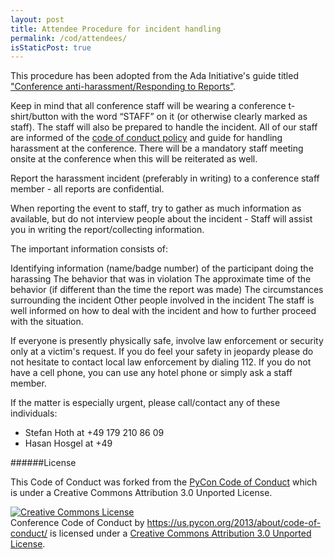 ```yaml
---
layout: post
title: Attendee Procedure for incident handling
permalink: /cod/attendees/
isStaticPost: true
---
```


This procedure has been adopted from the Ada Initiative's guide titled ["Conference anti-harassment/Responding to Reports”](http://geekfeminism.wikia.com/wiki/Conference_anti-harassment/Responding_to_reports).

Keep in mind that all conference staff will be wearing a conference t-shirt/button with the word “STAFF” on it (or otherwise clearly marked as staff). The staff will also be prepared to handle the incident. All of our staff are informed of the [code of conduct policy](../) and guide for handling harassment at the conference. There will be a mandatory staff meeting onsite at the conference when this will be reiterated as well.

Report the harassment incident (preferably in writing) to a conference staff member - all reports are confidential.

When reporting the event to staff, try to gather as much information as available, but do not interview people about the incident - Staff will assist you in writing the report/collecting information.

The important information consists of:

Identifying information (name/badge number) of the participant doing the harassing
The behavior that was in violation
The approximate time of the behavior (if different than the time the report was made)
The circumstances surrounding the incident
Other people involved in the incident
The staff is well informed on how to deal with the incident and how to further proceed with the situation.

If everyone is presently physically safe, involve law enforcement or security only at a victim's request. If you do feel your safety in jeopardy please do not hesitate to contact local law enforcement by dialing 112. If you do not have a cell phone, you can use any hotel phone or simply ask a staff member.

If the matter is especially urgent, please call/contact any of these individuals:

- Stefan Hoth  at +49 179 210 86 09
- Hasan Hosgel at +49 

######License

This Code of Conduct was forked from the [PyCon Code of Conduct](https://github.com/python/pycon-code-of-conduct) which is under a Creative Commons Attribution 3.0 Unported License.

<a rel="license" href="http://creativecommons.org/licenses/by/3.0/"><img alt="Creative Commons License" style="border-width:0" src="http://i.creativecommons.org/l/by/3.0/88x31.png" /></a><br /><span xmlns:dct="http://purl.org/dc/terms/" href="http://purl.org/dc/dcmitype/Text" property="dct:title" rel="dct:type">Conference Code of Conduct</span> by <a xmlns:cc="http://creativecommons.org/ns#" href="https://us.pycon.org/2013/about/code-of-conduct/" property="cc:attributionName" rel="cc:attributionURL">https://us.pycon.org/2013/about/code-of-conduct/</a> is licensed under a <a rel="license" href="http://creativecommons.org/licenses/by/3.0/">Creative Commons Attribution 3.0 Unported License</a>.

<img class="img-responsive feature-image" src="{{ site.baseurl }}/img/posts/cod.jpg" style="display:none">